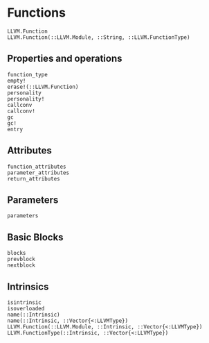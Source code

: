 # Functions

```@docs
LLVM.Function
LLVM.Function(::LLVM.Module, ::String, ::LLVM.FunctionType)
```

## Properties and operations

```@docs
function_type
empty!
erase!(::LLVM.Function)
personality
personality!
callconv
callconv!
gc
gc!
entry
```

## Attributes

```@docs
function_attributes
parameter_attributes
return_attributes
```

## Parameters

```@docs
parameters
```

## Basic Blocks

```@docs
blocks
prevblock
nextblock
```

## Intrinsics

```@docs
isintrinsic
isoverloaded
name(::Intrinsic)
name(::Intrinsic, ::Vector{<:LLVMType})
LLVM.Function(::LLVM.Module, ::Intrinsic, ::Vector{<:LLVMType})
LLVM.FunctionType(::Intrinsic, ::Vector{<:LLVMType})
```
